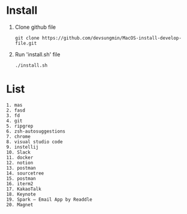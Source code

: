 # Install
1. Clone github file
    ``` shell
    git clone https://github.com/devsungmin/MacOS-install-develop-file.git
    ```
2. Run 'install.sh' file
    ```shell
    ./install.sh
    ```

# List
```
1. mas
2. fasd
3. fd
4. git
5. ripgrep
6. zsh-autosuggestions
7. chrome
8. visual studio code
9. instellij
10. Slack
11. docker
12. notion
13. postman
14. sourcetree
15. postman
16. iterm2
17. KakaoTalk
18. Keynote
19. Spark – Email App by Readdle
20. Magnet
```